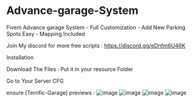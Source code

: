 # Advance-garage-System
Fivem Advance garage System - Full Customization - Add New Parking Spots Easy - Mapping Included 

Join My discord for more free scripts : https://discord.gg/eDnfm6U46K

Installation

Download The Files :
Put it in your resource Folder

Go to Your Server CFG

ensure [Terrific-Garage]
previews :
![image](https://github.com/TerifficDork/Advance-garage-System/assets/119811229/96fddad6-f158-42df-836d-980632e84038)
![image](https://github.com/TerifficDork/Advance-garage-System/assets/119811229/d530cb00-cee4-4f96-a0d9-a48a9e79d919)
![image](https://github.com/TerifficDork/Advance-garage-System/assets/119811229/4330a6c7-05b3-41f1-ad7a-8cea8d0bd56a)
![image](https://github.com/TerifficDork/Advance-garage-System/assets/119811229/b8530676-22a3-41a2-a719-02be003f481e)



